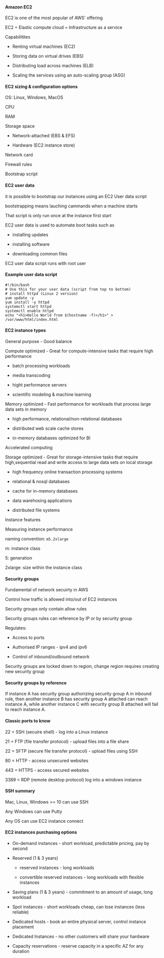 #### Amazon EC2

EC2 is one of the most popular of AWS' offering

EC2 = Elastic compute cloud = Infrastructure as a service

Capabilitites

- Renting virtual machines (EC2)

- Storing data on virtual drives (EBS)

- Distributing load across machines (ELB)

- Scaling the services using an auto-scaling group (ASG)

#### EC2 sizing & configuration options

OS: Linux, Windows, MacOS

CPU

RAM

Storage space

- Network-attached (EBS & EFS)

- Hardware (EC2 instance store)

Network card

Firewall rules

Bootstrap script

#### EC2 user data

it is possible to bootstrap our instances using an EC2 User data script

bootstrapping means lauching cammands when a machine starts

That script is only run once at the instance first start

EC2 user data is used to automate boot tasks such as

- installing updates

- installing software

- downloading common files

EC2 user data script runs with root user

#### Example user data script

```
#!/bin/bash
# Use this for your user data (script from top to bottom)
# install httpd (Linux 2 version)
yum update -y
yum install -y httpd
systemctl start httpd
systemctl enable httpd
echo "<h1>Hello World from $(hostname -f)</h1>" > /var/www/html/index.html
```

#### EC2 instance types

General purpose - Good balance

Compute optimized - Great for compute-intensive tasks that require high performance

- batch processing workloads

- media transcoding

- hight performance servers

- scientific modeling & machine learning

Memory optimized - Fast performance for workloads that process large data sets in memory

- high performance, relational/non-relational databases

- distributed web scale cache stores

- in-memory databases optimized for BI

Accelerated computing

Storage optimized - Great for storage-intensive tasks that require high,sequential read and write access to large data sets on local storage

- high frequency online transaction processing systems

- relational & nosql databases

- cache for in-memory databases

- data warehosing applications

- distributed file systems

Instance features

Measuring instance performance

naming convention: `m5.2xlarge`

m: instance class

5: generation

2xlarge: size within the instance class

#### Security groups

Fundamental of network secuirty in AWS

Control how traffic is allowed into/out of EC2 instances

Security groups only contain allow rules

Security groups rules can reference by IP or by security group

Regulates:

- Access to ports

- Authorised IP ranges - ipv4 and ipv6

- Control of inbound/outbound network

Security groups are locked down to region, change region requires creating new security group

#### Security groups by reference

If instance A has security group authorizing security group A in inbound rule, then another instance B has security group A attached can reach instance A, while another instance C with security group B attached will fail to reach instance A.

#### Classic ports to know

22 = SSH (secuire shell) - log into a Linux instance

21 = FTP (file transfer protocol) - upload files into a file share

22 = SFTP (secure file transfer protocol) - upload files using SSH

80 = HTTP - access unsecured websites

443 = HTTPS - access secured websites

3389 = RDP (remote desktop protocol) log into a windows instance

#### SSH summary

Mac, Linux, Windows >= 10 can use SSH

Any Windows can use Putty

Any OS can use EC2 instance connect

#### EC2 instances purchasing options

- On-demand instances - short workload, predictable pricing, pay by second

- Reserved (1 & 3 years)
  
  - reserved instances - long workloads
  
  - convertible reserved instances - long workloads with flexible instances

- Saving plans (1 & 3 years) - commitment to an amount of usage, long workload

- Spot instances - short workloads cheap, can lose instances (less reliable)

- Dedicated hosts - book an entire physical server, control instance placement

- Dedicated Instances - no other customers will share your hardware

- Capacity reservations - reserve capacity in a specific AZ for any duration


